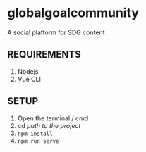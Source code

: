 # globalgoalcommunity
A social platform for SDG content

## REQUIREMENTS
1) Nodejs
2) Vue CLI


## SETUP
1) Open the terminal / cmd
2) cd *path to the project*
3) ```npm install```
4) ```npm run serve```

